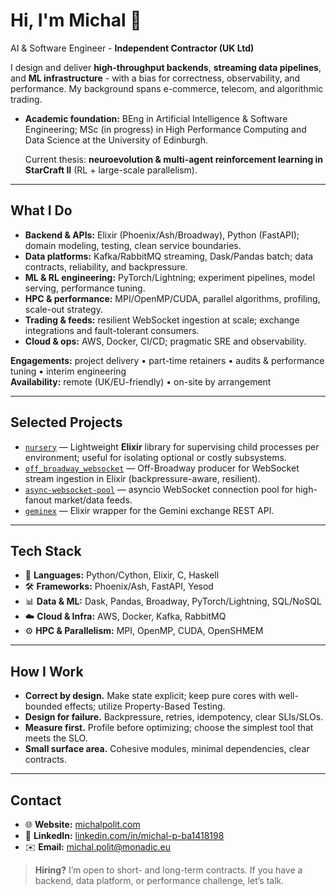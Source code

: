 # Hi, I'm Michal 👋

AI & Software Engineer - **Independent Contractor (UK Ltd)**

I design and deliver **high-throughput backends**, **streaming data pipelines**, and **ML infrastructure** - with a bias for correctness, observability, and performance. My background spans e-commerce, telecom, and algorithmic trading.

- **Academic foundation:** BEng in Artificial Intelligence & Software Engineering; MSc (in progress) in High Performance Computing and Data Science at the University of Edinburgh.
  
  Current thesis: **neuroevolution & multi-agent reinforcement learning in StarCraft II** (RL + large-scale parallelism).

---

## What I Do

- **Backend & APIs:** Elixir (Phoenix/Ash/Broadway), Python (FastAPI); domain modeling, testing, clean service boundaries.  
- **Data platforms:** Kafka/RabbitMQ streaming, Dask/Pandas batch; data contracts, reliability, and backpressure.  
- **ML & RL engineering:** PyTorch/Lightning; experiment pipelines, model serving, performance tuning.  
- **HPC & performance:** MPI/OpenMP/CUDA, parallel algorithms, profiling, scale-out strategy.  
- **Trading & feeds:** resilient WebSocket ingestion at scale; exchange integrations and fault-tolerant consumers.  
- **Cloud & ops:** AWS, Docker, CI/CD; pragmatic SRE and observability.

**Engagements:** project delivery • part-time retainers • audits & performance tuning • interim engineering  
**Availability:** remote (UK/EU-friendly) • on-site by arrangement

---

## Selected Projects

- [`nursery`](https://github.com/mpol1t/nursery) — Lightweight **Elixir** library for supervising child processes per environment; useful for isolating optional or costly subsystems.  
- [`off_broadway_websocket`](https://github.com/mpol1t/off_broadway_websocket) — Off-Broadway producer for WebSocket stream ingestion in Elixir (backpressure-aware, resilient).  
- [`async-websocket-pool`](https://github.com/mpol1t/async-websocket-pool) — asyncio WebSocket connection pool for high-fanout market/data feeds.  
- [`geminex`](https://github.com/mpol1t/geminex) — Elixir wrapper for the Gemini exchange REST API.

---

## Tech Stack

- 🧠 **Languages:** Python/Cython, Elixir, C, Haskell  
- 🛠️ **Frameworks:** Phoenix/Ash, FastAPI, Yesod  
- 📊 **Data & ML:** Dask, Pandas, Broadway, PyTorch/Lightning, SQL/NoSQL  
- ☁️ **Cloud & Infra:** AWS, Docker, Kafka, RabbitMQ  
- ⚙️ **HPC & Parallelism:** MPI, OpenMP, CUDA, OpenSHMEM

---

## How I Work

- **Correct by design.** Make state explicit; keep pure cores with well-bounded effects; utilize Property-Based Testing.  
- **Design for failure.** Backpressure, retries, idempotency, clear SLIs/SLOs.  
- **Measure first.** Profile before optimizing; choose the simplest tool that meets the SLO.  
- **Small surface area.** Cohesive modules, minimal dependencies, clear contracts.
  
---

## Contact

- 🌐 **Website:** [michalpolit.com](https://www.michalpolit.com/)  
- 💼 **LinkedIn:** [linkedin.com/in/michal-p-ba1418198](https://www.linkedin.com/in/michal-p-ba1418198/)  
- ✉️ **Email:** michal.polit@monadic.eu

> **Hiring?** I’m open to short- and long-term contracts. If you have a backend, data platform, or performance challenge, let’s talk.
